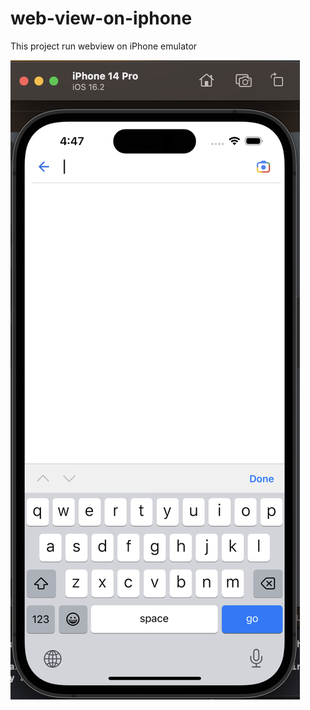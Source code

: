 # web-view-on-iphone

This project run webview on iPhone emulator

![Alt text](https://github.com/wutkaru/web-view-on-iphone/blob/main/preview.png?raw=true "Preview")
